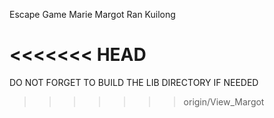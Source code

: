 Escape Game
Marie Margot Ran Kuilong


<<<<<<< HEAD
=======
DO NOT FORGET TO BUILD THE LIB DIRECTORY IF NEEDED
>>>>>>> origin/View_Margot

